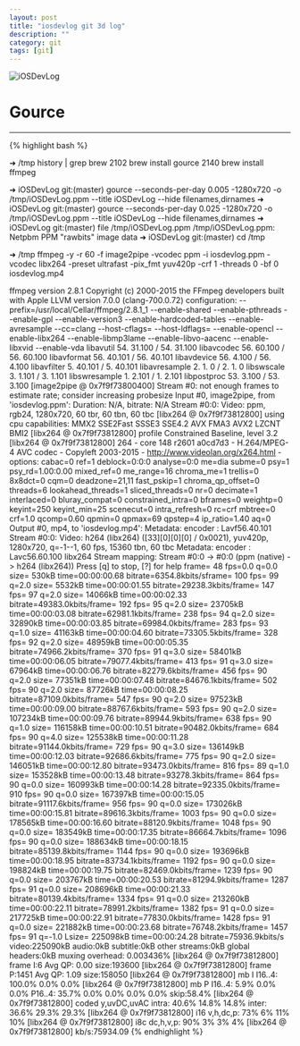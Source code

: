 ```yaml
---
layout: post
title: "iosdevlog git 3d log"
description: ""
category: git
tags: [git]
---
```



![iOSDevLog](https://github.com/iOSDevLog/iOSDevLog.github.io/raw/master/assets/images/iosdevlog.gif)

# Gource
---

{% highlight bash %}

➜  /tmp  history | grep brew
2102  brew install gource
2140  brew install ffmpeg

➜  iOSDevLog git:(master) gource --seconds-per-day 0.005 -1280x720 -o /tmp/iOSDevLog.ppm --title iOSDevLog --hide filenames,dirnames
➜  iOSDevLog git:(master) gource --seconds-per-day 0.025 -1280x720 -o /tmp/iOSDevLog.ppm --title iOSDevLog --hide filenames,dirnames
➜  iOSDevLog git:(master) file /tmp/iOSDevLog.ppm
/tmp/iOSDevLog.ppm: Netpbm PPM "rawbits" image data
➜  iOSDevLog git:(master) cd /tmp


➜  /tmp  ffmpeg -y -r 60 -f image2pipe -vcodec ppm -i iosdevlog.ppm -vcodec libx264 -preset ultrafast -pix_fmt yuv420p -crf 1 -threads 0 -bf 0 iosdevlog.mp4

ffmpeg version 2.8.1 Copyright (c) 2000-2015 the FFmpeg developers
built with Apple LLVM version 7.0.0 (clang-700.0.72)
configuration: --prefix=/usr/local/Cellar/ffmpeg/2.8.1_1 --enable-shared --enable-pthreads --enable-gpl --enable-version3 --enable-hardcoded-tables --enable-avresample --cc=clang --host-cflags= --host-ldflags= --enable-opencl --enable-libx264 --enable-libmp3lame --enable-libvo-aacenc --enable-libxvid --enable-vda
libavutil      54. 31.100 / 54. 31.100
libavcodec     56. 60.100 / 56. 60.100
libavformat    56. 40.101 / 56. 40.101
libavdevice    56.  4.100 / 56.  4.100
libavfilter     5. 40.101 /  5. 40.101
libavresample   2.  1.  0 /  2.  1.  0
libswscale      3.  1.101 /  3.  1.101
libswresample   1.  2.101 /  1.  2.101
libpostproc    53.  3.100 / 53.  3.100
[image2pipe @ 0x7f9f73800400] Stream #0: not enough frames to estimate rate; consider increasing probesize
Input #0, image2pipe, from 'iosdevlog.ppm':
Duration: N/A, bitrate: N/A
Stream #0:0: Video: ppm, rgb24, 1280x720, 60 tbr, 60 tbn, 60 tbc
[libx264 @ 0x7f9f73812800] using cpu capabilities: MMX2 SSE2Fast SSSE3 SSE4.2 AVX FMA3 AVX2 LZCNT BMI2
[libx264 @ 0x7f9f73812800] profile Constrained Baseline, level 3.2
[libx264 @ 0x7f9f73812800] 264 - core 148 r2601 a0cd7d3 - H.264/MPEG-4 AVC codec - Copyleft 2003-2015 - http://www.videolan.org/x264.html - options: cabac=0 ref=1 deblock=0:0:0 analyse=0:0 me=dia subme=0 psy=1 psy_rd=1.00:0.00 mixed_ref=0 me_range=16 chroma_me=1 trellis=0 8x8dct=0 cqm=0 deadzone=21,11 fast_pskip=1 chroma_qp_offset=0 threads=6 lookahead_threads=1 sliced_threads=0 nr=0 decimate=1 interlaced=0 bluray_compat=0 constrained_intra=0 bframes=0 weightp=0 keyint=250 keyint_min=25 scenecut=0 intra_refresh=0 rc=crf mbtree=0 crf=1.0 qcomp=0.60 qpmin=0 qpmax=69 qpstep=4 ip_ratio=1.40 aq=0
Output #0, mp4, to 'iosdevlog.mp4':
Metadata:
encoder         : Lavf56.40.101
Stream #0:0: Video: h264 (libx264) ([33][0][0][0] / 0x0021), yuv420p, 1280x720, q=-1--1, 60 fps, 15360 tbn, 60 tbc
Metadata:
encoder         : Lavc56.60.100 libx264
Stream mapping:
Stream #0:0 -> #0:0 (ppm (native) -> h264 (libx264))
Press [q] to stop, [?] for help
frame=   48 fps=0.0 q=0.0 size=     530kB time=00:00:00.68 bitrate=6354.8kbits/sframe=  100 fps= 99 q=2.0 size=    5532kB time=00:00:01.55 bitrate=29238.3kbits/frame=  147 fps= 97 q=2.0 size=   14066kB time=00:00:02.33 bitrate=49383.0kbits/frame=  192 fps= 95 q=2.0 size=   23705kB time=00:00:03.08 bitrate=62981.1kbits/frame=  238 fps= 94 q=2.0 size=   32890kB time=00:00:03.85 bitrate=69984.0kbits/frame=  283 fps= 93 q=1.0 size=   41163kB time=00:00:04.60 bitrate=73305.5kbits/frame=  328 fps= 92 q=2.0 size=   48959kB time=00:00:05.35 bitrate=74966.2kbits/frame=  370 fps= 91 q=3.0 size=   58401kB time=00:00:06.05 bitrate=79077.4kbits/frame=  413 fps= 91 q=3.0 size=   67964kB time=00:00:06.76 bitrate=82279.6kbits/frame=  456 fps= 90 q=2.0 size=   77351kB time=00:00:07.48 bitrate=84676.1kbits/frame=  502 fps= 90 q=2.0 size=   87726kB time=00:00:08.25 bitrate=87109.0kbits/frame=  547 fps= 90 q=2.0 size=   97523kB time=00:00:09.00 bitrate=88767.6kbits/frame=  593 fps= 90 q=2.0 size=  107234kB time=00:00:09.76 bitrate=89944.9kbits/frame=  638 fps= 90 q=1.0 size=  116158kB time=00:00:10.51 bitrate=90482.0kbits/frame=  684 fps= 90 q=4.0 size=  125538kB time=00:00:11.28 bitrate=91144.0kbits/frame=  729 fps= 90 q=3.0 size=  136149kB time=00:00:12.03 bitrate=92686.6kbits/frame=  775 fps= 90 q=2.0 size=  146051kB time=00:00:12.80 bitrate=93473.0kbits/frame=  816 fps= 89 q=1.0 size=  153528kB time=00:00:13.48 bitrate=93278.3kbits/frame=  864 fps= 90 q=0.0 size=  160993kB time=00:00:14.28 bitrate=92335.0kbits/frame=  910 fps= 90 q=0.0 size=  167397kB time=00:00:15.05 bitrate=91117.6kbits/frame=  956 fps= 90 q=0.0 size=  173026kB time=00:00:15.81 bitrate=89616.3kbits/frame= 1003 fps= 90 q=0.0 size=  178565kB time=00:00:16.60 bitrate=88120.9kbits/frame= 1048 fps= 90 q=0.0 size=  183549kB time=00:00:17.35 bitrate=86664.7kbits/frame= 1096 fps= 90 q=0.0 size=  188634kB time=00:00:18.15 bitrate=85139.8kbits/frame= 1144 fps= 90 q=0.0 size=  193696kB time=00:00:18.95 bitrate=83734.1kbits/frame= 1192 fps= 90 q=0.0 size=  198824kB time=00:00:19.75 bitrate=82469.0kbits/frame= 1239 fps= 90 q=0.0 size=  203767kB time=00:00:20.53 bitrate=81294.9kbits/frame= 1287 fps= 91 q=0.0 size=  208696kB time=00:00:21.33 bitrate=80139.4kbits/frame= 1334 fps= 91 q=0.0 size=  213260kB time=00:00:22.11 bitrate=78991.2kbits/frame= 1382 fps= 91 q=0.0 size=  217725kB time=00:00:22.91 bitrate=77830.0kbits/frame= 1428 fps= 91 q=0.0 size=  221882kB time=00:00:23.68 bitrate=76748.2kbits/frame= 1457 fps= 91 q=-1.0 Lsize=  225098kB time=00:00:24.28 bitrate=75936.9kbits/s
video:225090kB audio:0kB subtitle:0kB other streams:0kB global headers:0kB muxing overhead: 0.003436%
[libx264 @ 0x7f9f73812800] frame I:6     Avg QP: 0.00  size:193600
[libx264 @ 0x7f9f73812800] frame P:1451  Avg QP: 1.09  size:158050
[libx264 @ 0x7f9f73812800] mb I  I16..4: 100.0%  0.0%  0.0%
[libx264 @ 0x7f9f73812800] mb P  I16..4:  5.9%  0.0%  0.0%  P16..4: 35.7%  0.0%  0.0%  0.0%  0.0%    skip:58.4%
[libx264 @ 0x7f9f73812800] coded y,uvDC,uvAC intra: 40.6% 14.8% 14.8% inter: 36.6% 29.3% 29.3%
[libx264 @ 0x7f9f73812800] i16 v,h,dc,p: 73%  6% 11% 10%
[libx264 @ 0x7f9f73812800] i8c dc,h,v,p: 90%  3%  3%  4%
[libx264 @ 0x7f9f73812800] kb/s:75934.09
{% endhighlight %}